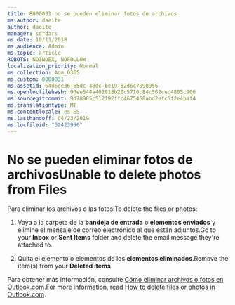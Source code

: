 ```yaml
---
title: 8000031 no se pueden eliminar fotos de archivos
ms.author: daeite
author: daeite
manager: serdars
ms.date: 10/11/2018
ms.audience: Admin
ms.topic: article
ROBOTS: NOINDEX, NOFOLLOW
localization_priority: Normal
ms.collection: Adm_O365
ms.custom: 8000031
ms.assetid: 6486ce36-65dc-48dc-be19-52d6c7890956
ms.openlocfilehash: 90ee544a402918b20c5710c84c562cec4805c906
ms.sourcegitcommit: 9d78905c512192ffc4675468abd2efc5f2e4baf4
ms.translationtype: MT
ms.contentlocale: es-ES
ms.lasthandoff: 04/23/2019
ms.locfileid: "32423956"
---
```

# <a name="unable-to-delete-photos-from-files"></a><span data-ttu-id="339c9-102">No se pueden eliminar fotos de archivos</span><span class="sxs-lookup"><span data-stu-id="339c9-102">Unable to delete photos from Files</span></span>

<span data-ttu-id="339c9-103">Para eliminar los archivos o las fotos:</span><span class="sxs-lookup"><span data-stu-id="339c9-103">To delete the files or photos:</span></span>
  
1. <span data-ttu-id="339c9-104">Vaya a la carpeta de la **bandeja de entrada** o **elementos enviados** y elimine el mensaje de correo electrónico al que están adjuntos.</span><span class="sxs-lookup"><span data-stu-id="339c9-104">Go to your **Inbox** or **Sent Items** folder and delete the email message they're attached to.</span></span> 
    
2. <span data-ttu-id="339c9-105">Quita el elemento o elementos de los **elementos eliminados**.</span><span class="sxs-lookup"><span data-stu-id="339c9-105">Remove the item(s) from your **Deleted items**.</span></span> 
    
<span data-ttu-id="339c9-106">Para obtener más información, consulte [Cómo eliminar archivos o fotos en Outlook.com](https://support.office.com/article/bae0531f-040f-4c42-90b9-786ca718c16d.aspx).</span><span class="sxs-lookup"><span data-stu-id="339c9-106">For more information, read [How to delete files or photos in Outlook.com](https://support.office.com/article/bae0531f-040f-4c42-90b9-786ca718c16d.aspx).</span></span>
  

